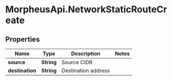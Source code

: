 # MorpheusApi.NetworkStaticRouteCreate

## Properties

Name | Type | Description | Notes
------------ | ------------- | ------------- | -------------
**source** | **String** | Source CIDR | 
**destination** | **String** | Destination address | 


